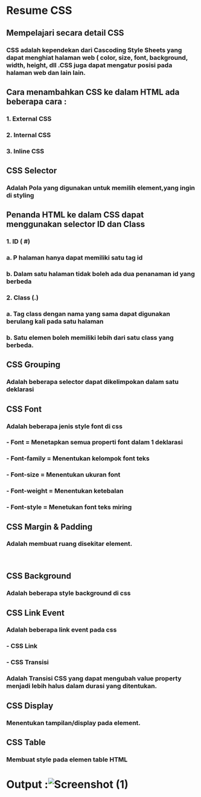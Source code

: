 # Resume CSS
## Mempelajari secara detail CSS
### CSS adalah kependekan dari Cascoding Style Sheets yang dapat menghiat halaman web ( color, size, font, background, width, height, dll .CSS juga dapat mengatur posisi pada halaman web dan lain lain.
## Cara menambahkan CSS ke dalam HTML ada beberapa cara :
### 1.	External CSS
### 2.	Internal CSS
### 3.	Inline CSS

## CSS Selector 
### Adalah Pola yang digunakan untuk memilih element,yang ingin di styling

## Penanda HTML ke dalam CSS dapat menggunakan selector ID dan Class
### 1.	ID ( #)
### a.	P halaman hanya dapat memiliki satu tag id
### b.	Dalam satu halaman tidak boleh ada dua penanaman id yang berbeda
### 2.	Class (.)
### a.	Tag class dengan nama yang sama dapat digunakan berulang kali pada satu halaman
### b.	Satu elemen boleh memiliki lebih dari satu class yang berbeda.

## CSS Grouping
### Adalah beberapa selector dapat dikelimpokan dalam satu deklarasi

## CSS Font
### Adalah beberapa jenis style font di css
### -	Font 		= Menetapkan semua properti font dalam 1 deklarasi
### -	Font-family 	= Menentukan kelompok font teks
### -	Font-size	= Menentukan ukuran font
### -	Font-weight	= Menentukan ketebalan 
### -	Font-style	= Menetukan font teks miring

## CSS Margin & Padding
### Adalah membuat ruang disekitar element.
 
## CSS Background
### Adalah beberapa style background di css

## CSS Link Event	
### Adalah beberapa link event pada css
### -	CSS Link
### -	CSS Transisi
### Adalah Transisi CSS yang dapat mengubah value property menjadi lebih halus dalam durasi yang ditentukan.

## CSS Display
### Menentukan tampilan/display pada element.

## CSS Table
### Membuat style pada elemen table HTML


# Output :![Screenshot (1)](https://user-images.githubusercontent.com/100126100/156889290-680ab7f8-d700-4c8f-bedf-0baa25e079bd.png)

